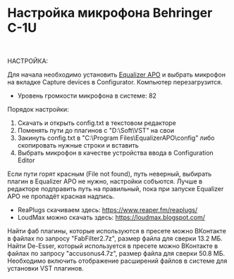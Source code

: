 # Настройка микрофона Behringer C-1U

<br>

НАСТРОЙКА:

Для начала необходимо установить <a href="https://sourceforge.net/projects/equalizerapo/files/1.3/EqualizerAPO64-1.3.exe/download">Equalizer APO</a> и выбрать микрофон на вкладке Capture devices в Configurator. Компьютер перезагрузится.

* Уровень громкости микрофона в системе: 82<br>

Порядок настройки:

1. Скачать и открыть config.txt в текстовом редакторе<br>
2. Поменять пути до плагинов с "D:\Soft\VST\" на свои<br>
3. Закинуть config.txt в "C:\Program Files\EqualizerAPO\config" либо скопировать нужные строки и вставить<br>
4. Выбрать микрофон в качестве устройства ввода в Configuration Editor<br>

Если пути горят красным (File not found), путь неверный, выбирать плагин в Equalizer APO не нужно, настройки собъются. Лучше в редакторе подправить путь на правильный, пока при запуске Equalizer APO не пропадёт красная надпись.<br>

* ReaPlugs скачиваем здесь: https://www.reaper.fm/reaplugs/<br>
* LoudMax можно скачать здесь: https://loudmax.blogspot.com/<br>

Найти фаб плагины, которые используются в пресете можно ВКонтакте в файлах по запросу "FabFilter2.7z", размер файла для сверки 13.2 МБ. Найти De-Esser, который используется в пресете можно ВКонтакте в файлах по запросу "accusonus4.7z", размер файла для сверки 50.8 МБ. Необходимо включить отображение расширений файлов в системе для установки VST плагинов.